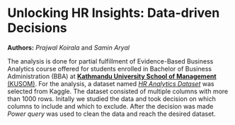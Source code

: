 # Unlocking HR Insights: Data-driven Decisions

**Authors:**
*Prajwal Koirala* and *Samin Aryal*


The analysis is done for partial fulfillment of Evidence-Based Business Analytics course offered for students enrolled in Bachelor of Business Administration (BBA) at [**Kathmandu University School of Management** (KUSOM)](https://som.ku.edu.np/). For the analysis, a dataset named [*HR Analytics Dataset*](https://www.kaggle.com/datasets/saadharoon27/hr-analytics-dataset) was selected from Kaggle. The dataset consisted of multiple columns with more than 1000 rows. Initally we studied the data and took decision on which columns to include and which to exclude. After the decision was made *Power query* was used to clean the data and reach the desired dataset.  
